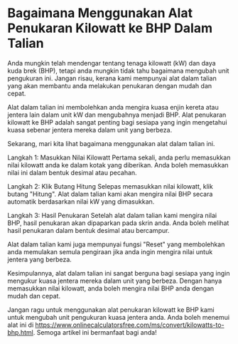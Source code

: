 Bagaimana Menggunakan Alat Penukaran Kilowatt ke BHP Dalam Talian
=================================================================

Anda mungkin telah mendengar tentang tenaga kilowatt (kW) dan daya kuda brek (BHP), tetapi anda mungkin tidak tahu bagaimana mengubah unit pengukuran ini. Jangan risau, kerana kami mempunyai alat dalam talian yang akan membantu anda melakukan penukaran dengan mudah dan cepat.

Alat dalam talian ini membolehkan anda mengira kuasa enjin kereta atau jentera lain dalam unit kW dan mengubahnya menjadi BHP. Alat penukaran kilowatt ke BHP adalah sangat penting bagi sesiapa yang ingin mengetahui kuasa sebenar jentera mereka dalam unit yang berbeza.

Sekarang, mari kita lihat bagaimana menggunakan alat dalam talian ini.

Langkah 1: Masukkan Nilai Kilowatt Pertama sekali, anda perlu memasukkan nilai kilowatt anda ke dalam kotak yang diberikan. Anda boleh memasukkan nilai ini dalam bentuk desimal atau pecahan.

Langkah 2: Klik Butang Hitung Selepas memasukkan nilai kilowatt, klik butang "Hitung". Alat dalam talian kami akan mengira nilai BHP secara automatik berdasarkan nilai kW yang dimasukkan.

Langkah 3: Hasil Penukaran Setelah alat dalam talian kami mengira nilai BHP, hasil penukaran akan dipaparkan pada skrin anda. Anda boleh melihat hasil penukaran dalam bentuk desimal atau bercampur.

Alat dalam talian kami juga mempunyai fungsi "Reset" yang membolehkan anda memulakan semula pengiraan jika anda ingin mengira nilai untuk jentera yang berbeza.

Kesimpulannya, alat dalam talian ini sangat berguna bagi sesiapa yang ingin mengukur kuasa jentera mereka dalam unit yang berbeza. Dengan hanya memasukkan nilai kilowatt, anda boleh mengira nilai BHP anda dengan mudah dan cepat.

Jangan ragu untuk menggunakan alat penukaran kilowatt ke BHP kami untuk mengubah unit pengukuran kuasa jentera anda. Anda boleh menemui alat ini di <https://www.onlinecalculatorsfree.com/ms/convert/kilowatts-to-bhp.html>. Semoga artikel ini bermanfaat bagi anda!